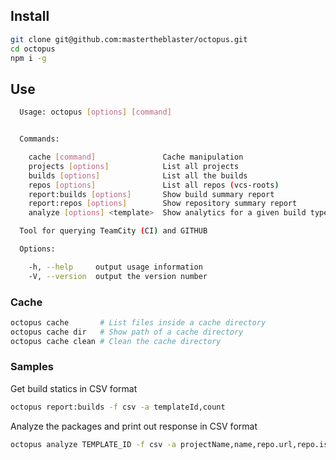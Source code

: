 ## Install

```bash
git clone git@github.com:mastertheblaster/octopus.git
cd octopus
npm i -g
```

## Use
```bash
  Usage: octopus [options] [command]


  Commands:

    cache [command]               Cache manipulation
    projects [options]            List all projects
    builds [options]              List all the builds
    repos [options]               List all repos (vcs-roots)
    report:builds [options]       Show build summary report
    report:repos [options]        Show repository summary report
    analyze [options] <template>  Show analytics for a given build type (template)

  Tool for querying TeamCity (CI) and GITHUB

  Options:

    -h, --help     output usage information
    -V, --version  output the version number
```

### Cache
```bash
octopus cache       # List files inside a cache directory
octopus cache dir   # Show path of a cache directory
octopus cache clean # Clean the cache directory
```

### Samples
Get build statics in CSV format
```bash
octopus report:builds -f csv -a templateId,count
```
Analyze the packages and print out response in CSV format 
```bash
octopus analyze TEMPLATE_ID -f csv -a projectName,name,repo.url,repo.isOnGitHub,repo.downloaded,repo.scripts.build,repo.scripts.release,repo.scripts.test,repo.scripts.start > result.csv
```
